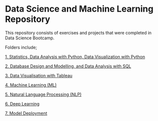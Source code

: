 # Data Science and Machine Learning Repository 
This repository consists of exercises and projects that were completed in Data Science Bootcamp.  

Folders include;   

[1. Statistics, Data Analysis with Python, Data Visualization with Python](https://github.com/smeteo/Data-Science-and-Machine-Learning/tree/master/1.%20Statistics%2C%20Data%20Analysis%20with%20Python%2C%20Data%20Visualization%20with%20Python)  

[2. Database Design and Modelling, and Data Analysis with SQL](https://github.com/smeteo/Data-Science-and-Machine-Learning/tree/master/2.%20Database%20Design%20and%20Modelling%2C%20and%20Data%20Analysis%20with%20SQL)  

[3. Data Visualisation with Tableau](https://github.com/smeteo/Data_Science_and_Machine_Learning/tree/master/3.%20Data%20Visualization%20with%20Tableau)  

[4. Machine Learning (ML)](https://github.com/smeteo/Data_Science_and_Machine_Learning/tree/master/4.%20Machine%20Learning)    

[5. Natural Language Processing (NLP)](https://github.com/smeteo/Data_Science_and_Machine_Learning/tree/master/5.%20Natural%20Language%20Processing)  

[6. Deep Learning](https://github.com/smeteo/Data_Science_and_Machine_Learning/tree/master/6.%20Deep%20Learning)  

[7. Model Deployment](https://github.com/smeteo/Data_Science_and_Machine_Learning/tree/master/7.%20Model%20Deployment)  
